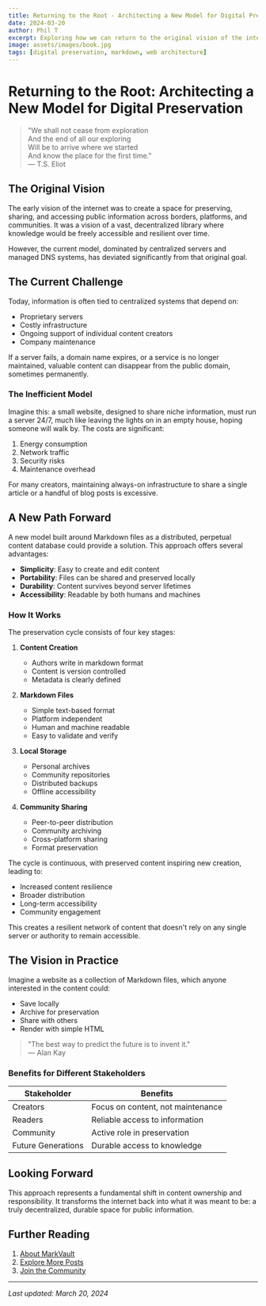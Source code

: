```yaml
---
title: Returning to the Root - Architecting a New Model for Digital Preservation
date: 2024-03-20
author: Phil T
excerpt: Exploring how we can return to the original vision of the internet as a decentralized library of knowledge through markdown-based content preservation.
image: assets/images/book.jpg
tags: [digital preservation, markdown, web architecture]
---
```


# Returning to the Root: Architecting a New Model for Digital Preservation

> "We shall not cease from exploration  
> And the end of all our exploring  
> Will be to arrive where we started  
> And know the place for the first time."  
> — T.S. Eliot

## The Original Vision

The early vision of the internet was to create a space for preserving, sharing, and accessing public information across borders, platforms, and communities. It was a vision of a vast, decentralized library where knowledge would be freely accessible and resilient over time.

However, the current model, dominated by centralized servers and managed DNS systems, has deviated significantly from that original goal.

## The Current Challenge

Today, information is often tied to centralized systems that depend on:
- Proprietary servers
- Costly infrastructure
- Ongoing support of individual content creators
- Company maintenance

If a server fails, a domain name expires, or a service is no longer maintained, valuable content can disappear from the public domain, sometimes permanently.

### The Inefficient Model

Imagine this: a small website, designed to share niche information, must run a server 24/7, much like leaving the lights on in an empty house, hoping someone will walk by. The costs are significant:

1. Energy consumption
2. Network traffic
3. Security risks
4. Maintenance overhead

For many creators, maintaining always-on infrastructure to share a single article or a handful of blog posts is excessive.

## A New Path Forward

A new model built around Markdown files as a distributed, perpetual content database could provide a solution. This approach offers several advantages:

- **Simplicity**: Easy to create and edit content
- **Portability**: Files can be shared and preserved locally
- **Durability**: Content survives beyond server lifetimes
- **Accessibility**: Readable by both humans and machines

### How It Works

The preservation cycle consists of four key stages:

1. **Content Creation**
   - Authors write in markdown format
   - Content is version controlled
   - Metadata is clearly defined

2. **Markdown Files**
   - Simple text-based format
   - Platform independent
   - Human and machine readable
   - Easy to validate and verify

3. **Local Storage**
   - Personal archives
   - Community repositories
   - Distributed backups
   - Offline accessibility

4. **Community Sharing**
   - Peer-to-peer distribution
   - Community archiving
   - Cross-platform sharing
   - Format preservation

The cycle is continuous, with preserved content inspiring new creation, leading to:
- Increased content resilience
- Broader distribution
- Long-term accessibility
- Community engagement

This creates a resilient network of content that doesn't rely on any single server or authority to remain accessible.

## The Vision in Practice

Imagine a website as a collection of Markdown files, which anyone interested in the content could:
- Save locally
- Archive for preservation
- Share with others
- Render with simple HTML

> "The best way to predict the future is to invent it."  
> — Alan Kay

### Benefits for Different Stakeholders

| Stakeholder | Benefits |
|-------------|----------|
| Creators | Focus on content, not maintenance |
| Readers | Reliable access to information |
| Community | Active role in preservation |
| Future Generations | Durable access to knowledge |

## Looking Forward

This approach represents a fundamental shift in content ownership and responsibility. It transforms the internet back into what it was meant to be: a truly decentralized, durable space for public information.

## Further Reading

1. [About MarkVault](#/about)
2. [Explore More Posts](#/posts)
3. [Join the Community](#/contact)

---

*Last updated: March 20, 2024*